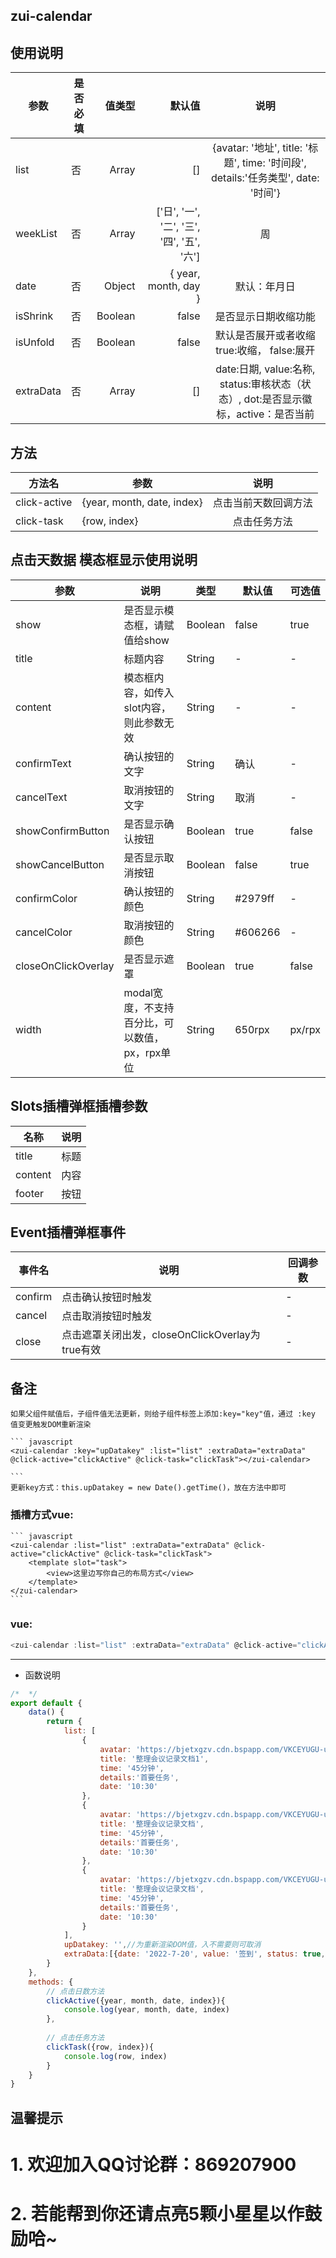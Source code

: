 ## zui-calendar
## 使用说明
| 参数		| 是否必填	|  值类型	| 默认值	| 说明			|
| --------- | -------- 	| -----: 	| --: 	| :------------:|
| list		|	否 		| Array	| []	| {avatar: '地址', title: '标题', time: '时间段', details:'任务类型', date: '时间'}	|
| weekList | 否   | Array | ['日', '一', '二', '三', '四', '五', '六'] | 周 |
| date     | 否   | Object | { year, month, day } | 默认：年月日 |
| isShrink     | 否   | Boolean | false | 是否显示日期收缩功能 |
| isUnfold     | 否   | Boolean | false | 默认是否展开或者收缩  true:收缩， false:展开 |
| extraData     | 否   | Array | [] | date:日期, value:名称, status:审核状态（状态）, dot:是否显示徽标，active：是否当前 |

## 方法
| 方法名|  参数| 说明|
| --------- | ---------| :--: |
| click-active | {year, month, date, index} | 点击当前天数回调方法|
| click-task | {row, index} | 点击任务方法 |

## 点击天数据 模态框显示使用说明
| 参数	 | 说明	|  类型	| 默认值	| 可选值	|
| ------ | -------- | ----- | -- | -------- |
| show	| 是否显示模态框，请赋值给show	|  Boolean	| false	| true|
| title	| 标题内容	|  String	| -	| -  |
| content	| 模态框内容，如传入slot内容，则此参数无效	|  String	| -	| - |
| confirmText	| 确认按钮的文字	|  String	| 确认	| - |
| cancelText	| 取消按钮的文字	|  String	| 取消	| - |
| showConfirmButton	| 是否显示确认按钮	|  Boolean	| true	| false |
| showCancelButton	| 是否显示取消按钮	|  Boolean	| false	| true |
| confirmColor	| 确认按钮的颜色	|  String	| #2979ff	| - |
| cancelColor	| 取消按钮的颜色	|  String	| #606266	| - |
| closeOnClickOverlay	| 是否显示遮罩	|  Boolean	| true	| false |
| width	| modal宽度，不支持百分比，可以数值，px，rpx单位	|  String | 650rpx	| px/rpx |

## Slots插槽弹框插槽参数
| 名称	 | 说明 |
| --------- | ---------|
| title | 标题 |
| content | 内容 |
| footer | 按钮 |

## Event插槽弹框事件
| 事件名	 | 说明 | 回调参数 |
| --------- | ---------| ---------|
| confirm | 点击确认按钮时触发 | - |
| cancel | 点击取消按钮时触发 | - |
| close | 点击遮罩关闭出发，closeOnClickOverlay为true有效 | - |
## 备注
	如果父组件赋值后，子组件值无法更新，则给子组件标签上添加:key="key"值，通过 :key 值变更触发DOM重新渲染

	``` javascript
	<zui-calendar :key="upDatakey" :list="list" :extraData="extraData" @click-active="clickActive" @click-task="clickTask"></zui-calendar>
	
	```
	更新key方式：this.upDatakey = new Date().getTime()，放在方法中即可
### 插槽方式vue:
	``` javascript
	<zui-calendar :list="list" :extraData="extraData" @click-active="clickActive" @click-task="clickTask">
		<template slot="task">
			<view>这里边写你自己的布局方式</view>
		</template>
	</zui-calendar>
	```
### vue:
``` javascript
<zui-calendar :list="list" :extraData="extraData" @click-active="clickActive" @click-task="clickTask"></zui-calendar>
```

---
* 函数说明


``` javascript
/*  */
export default {
	data() {
		return {
			list: [
				{
					avatar: 'https://bjetxgzv.cdn.bspapp.com/VKCEYUGU-uni-app-doc/6acec660-4f31-11eb-a16f-5b3e54966275.jpg',
					title: '整理会议记录文档1',
					time: '45分钟',
					details:'首要任务',
					date: '10:30'
				},
				{
					avatar: 'https://bjetxgzv.cdn.bspapp.com/VKCEYUGU-uni-app-doc/6acec660-4f31-11eb-a16f-5b3e54966275.jpg',
					title: '整理会议记录文档',
					time: '45分钟',
					details:'首要任务',
					date: '10:30'
				},
				{
					avatar: 'https://bjetxgzv.cdn.bspapp.com/VKCEYUGU-uni-app-doc/6acec660-4f31-11eb-a16f-5b3e54966275.jpg',
					title: '整理会议记录文档',
					time: '45分钟',
					details:'首要任务',
					date: '10:30'
				}
			],
			upDatakey: '',//为重新渲染DOM值，入不需要则可取消
			extraData:[{date: '2022-7-20', value: '签到', status: true, dot: true, active: false},{date: '2022-7-19', value: '未签到', status: false, dot: true, active: true}]
		}
	},
	methods: {
		// 点击日数方法
		clickActive({year, month, date, index}){
			console.log(year, month, date, index)
		},
		
		// 点击任务方法
		clickTask({row, index}){
			console.log(row, index)
		}
	}
}
```
## 温馨提示
 # 1. 欢迎加入QQ讨论群：869207900
 # 2. 若能帮到你还请点亮5颗小星星以作鼓励哈~
